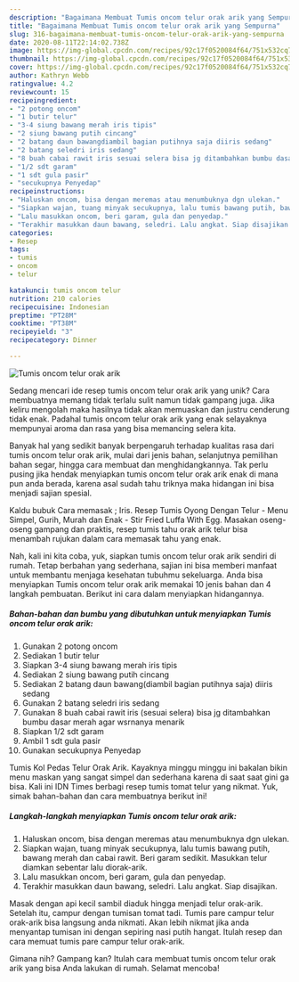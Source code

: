 ```yaml
---
description: "Bagaimana Membuat Tumis oncom telur orak arik yang Sempurna"
title: "Bagaimana Membuat Tumis oncom telur orak arik yang Sempurna"
slug: 316-bagaimana-membuat-tumis-oncom-telur-orak-arik-yang-sempurna
date: 2020-08-11T22:14:02.738Z
image: https://img-global.cpcdn.com/recipes/92c17f0520084f64/751x532cq70/tumis-oncom-telur-orak-arik-foto-resep-utama.jpg
thumbnail: https://img-global.cpcdn.com/recipes/92c17f0520084f64/751x532cq70/tumis-oncom-telur-orak-arik-foto-resep-utama.jpg
cover: https://img-global.cpcdn.com/recipes/92c17f0520084f64/751x532cq70/tumis-oncom-telur-orak-arik-foto-resep-utama.jpg
author: Kathryn Webb
ratingvalue: 4.2
reviewcount: 15
recipeingredient:
- "2 potong oncom"
- "1 butir telur"
- "3-4 siung bawang merah iris tipis"
- "2 siung bawang putih cincang"
- "2 batang daun bawangdiambil bagian putihnya saja diiris sedang"
- "2 batang seledri iris sedang"
- "8 buah cabai rawit iris sesuai selera bisa jg ditambahkan bumbu dasar merah agar wsrnanya menarik"
- "1/2 sdt garam"
- "1 sdt gula pasir"
- "secukupnya Penyedap"
recipeinstructions:
- "Haluskan oncom, bisa dengan meremas atau menumbuknya dgn ulekan."
- "Siapkan wajan, tuang minyak secukupnya, lalu tumis bawang putih, bawang merah dan cabai rawit. Beri garam sedikit. Masukkan telur diamkan sebentar lalu diorak-arik."
- "Lalu masukkan oncom, beri garam, gula dan penyedap."
- "Terakhir masukkan daun bawang, seledri. Lalu angkat. Siap disajikan."
categories:
- Resep
tags:
- tumis
- oncom
- telur

katakunci: tumis oncom telur 
nutrition: 210 calories
recipecuisine: Indonesian
preptime: "PT28M"
cooktime: "PT38M"
recipeyield: "3"
recipecategory: Dinner

---
```



![Tumis oncom telur orak arik](https://img-global.cpcdn.com/recipes/92c17f0520084f64/751x532cq70/tumis-oncom-telur-orak-arik-foto-resep-utama.jpg)

Sedang mencari ide resep tumis oncom telur orak arik yang unik? Cara membuatnya memang tidak terlalu sulit namun tidak gampang juga. Jika keliru mengolah maka hasilnya tidak akan memuaskan dan justru cenderung tidak enak. Padahal tumis oncom telur orak arik yang enak selayaknya mempunyai aroma dan rasa yang bisa memancing selera kita.

Banyak hal yang sedikit banyak berpengaruh terhadap kualitas rasa dari tumis oncom telur orak arik, mulai dari jenis bahan, selanjutnya pemilihan bahan segar, hingga cara membuat dan menghidangkannya. Tak perlu pusing jika hendak menyiapkan tumis oncom telur orak arik enak di mana pun anda berada, karena asal sudah tahu triknya maka hidangan ini bisa menjadi sajian spesial.

Kaldu bubuk Cara memasak ; Iris. Resep Tumis Oyong Dengan Telur - Menu Simpel, Gurih, Murah dan Enak - Stir Fried Luffa With Egg. Masakan oseng-oseng gampang dan praktis, resep tumis tahu orak arik telur bisa menambah rujukan dalam cara memasak tahu yang enak.


Nah, kali ini kita coba, yuk, siapkan tumis oncom telur orak arik sendiri di rumah. Tetap berbahan yang sederhana, sajian ini bisa memberi manfaat untuk membantu menjaga kesehatan tubuhmu sekeluarga. Anda bisa menyiapkan Tumis oncom telur orak arik memakai 10 jenis bahan dan 4 langkah pembuatan. Berikut ini cara dalam menyiapkan hidangannya.

<!--inarticleads1-->

##### Bahan-bahan dan bumbu yang dibutuhkan untuk menyiapkan Tumis oncom telur orak arik:

1. Gunakan 2 potong oncom
1. Sediakan 1 butir telur
1. Siapkan 3-4 siung bawang merah iris tipis
1. Sediakan 2 siung bawang putih cincang
1. Sediakan 2 batang daun bawang(diambil bagian putihnya saja) diiris sedang
1. Gunakan 2 batang seledri iris sedang
1. Gunakan 8 buah cabai rawit iris (sesuai selera) bisa jg ditambahkan bumbu dasar merah agar wsrnanya menarik
1. Siapkan 1/2 sdt garam
1. Ambil 1 sdt gula pasir
1. Gunakan secukupnya Penyedap


Tumis Kol Pedas Telur Orak Arik. Kayaknya minggu minggu ini bakalan bikin menu maskan yang sangat simpel dan sederhana karena di saat saat gini ga bisa. Kali ini IDN Times berbagi resep tumis tomat telur yang nikmat. Yuk, simak bahan-bahan dan cara membuatnya berikut ini! 

<!--inarticleads2-->

##### Langkah-langkah menyiapkan Tumis oncom telur orak arik:

1. Haluskan oncom, bisa dengan meremas atau menumbuknya dgn ulekan.
1. Siapkan wajan, tuang minyak secukupnya, lalu tumis bawang putih, bawang merah dan cabai rawit. Beri garam sedikit. Masukkan telur diamkan sebentar lalu diorak-arik.
1. Lalu masukkan oncom, beri garam, gula dan penyedap.
1. Terakhir masukkan daun bawang, seledri. Lalu angkat. Siap disajikan.


Masak dengan api kecil sambil diaduk hingga menjadi telur orak-arik. Setelah itu, campur dengan tumisan tomat tadi. Tumis pare campur telur orak-arik bisa langsung anda nikmati. Akan lebih nikmat jika anda menyantap tumisan ini dengan sepiring nasi putih hangat. Itulah resep dan cara memuat tumis pare campur telur orak-arik. 

Gimana nih? Gampang kan? Itulah cara membuat tumis oncom telur orak arik yang bisa Anda lakukan di rumah. Selamat mencoba!
